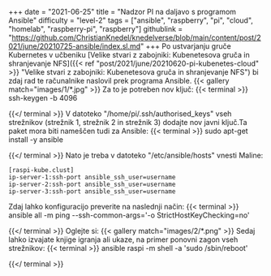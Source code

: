 +++
date = "2021-06-25"
title = "Nadzor PI na daljavo s programom Ansible"
difficulty = "level-2"
tags = ["ansible", "raspberry", "pi", "cloud", "homelab", "raspberry-pi", "raspberry"]
githublink = "https://github.com/ChristianKnedel/knedelverse/blob/main/content/post/2021/june/20210725-ansible/index.sl.md"
+++
Po ustvarjanju gruče Kubernetes v učbeniku [Velike stvari z zabojniki: Kubenetesova gruča in shranjevanje NFS]({{< ref "post/2021/june/20210620-pi-kubenetes-cloud" >}} "Velike stvari z zabojniki: Kubenetesova gruča in shranjevanje NFS") bi zdaj rad te računalnike naslovil prek programa Ansible.
{{< gallery match="images/1/*.jpg" >}}
Za to je potreben nov ključ:
{{< terminal >}}
ssh-keygen -b 4096

{{</ terminal >}}
V datoteko "/home/pi/.ssh/authorised_keys" vseh strežnikov (strežnik 1, strežnik 2 in strežnik 3) dodajte nov javni ključ.Ta paket mora biti nameščen tudi za Ansible:
{{< terminal >}}
sudo apt-get install -y ansible

{{</ terminal >}}
Nato je treba v datoteko "/etc/ansible/hosts" vnesti Maline:
```
[raspi-kube.clust]
ip-server-1:ssh-port ansible_ssh_user=username 
ip-server-2:ssh-port ansible_ssh_user=username 
ip-server-3:ssh-port ansible_ssh_user=username 

```
Zdaj lahko konfiguracijo preverite na naslednji način:
{{< terminal >}}
ansible all -m ping --ssh-common-args='-o StrictHostKeyChecking=no'

{{</ terminal >}}
Oglejte si:
{{< gallery match="images/2/*.png" >}}
Sedaj lahko izvajate knjige igranja ali ukaze, na primer ponovni zagon vseh strežnikov:
{{< terminal >}}
ansible raspi -m shell -a 'sudo /sbin/reboot'

{{</ terminal >}}

